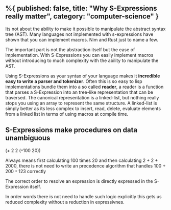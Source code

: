 %{
  published: false,
  title: "Why S-Expressions really matter",
  category: "computer-science"
}
---

Its not about the ability to make it possible to manipulate the abstract syntax tree (AST). Many languages not implemented with s-expressions have shown that you can implement macros. Nim and Rust just to name a few.

The important part is not the abstraction itself but the ease of implementation. With S-Expressions you can easily implement macros without introducing to much complexity with the ability to manipulate the AST. 

Using S-Expressions as your syntax of your language makes it **incredible easy to write a parser and tokenizer**. Often this is so easy to lisp implementations bundle them into a so called **reader**, a reader is a function that parses a S-Expression into an tree-like representation that can be traversed. The canonical representation is a linked-list, but nothing really stops you using an array to represent the same structure. A linked-list is simply better as its less complex to insert, read, delete, evaluate elements from a linked list in terms of using macros at compile time.

## S-Expressions make procedures on data unambiguous

(+ 2 2 (`*`100 20))

Always means first calculating 100 times 20 and then calculating 2 + 2 + 2000, there is not need to write an precedence algorithm that handles 100 + 200 `*` 123 correctly

The correct order to resolve an expression is directly expressed in the S-Expression itself.

In order words there is not need to handle such logic explicitly this gets us reduced complexity without a reduction in expressivnes.